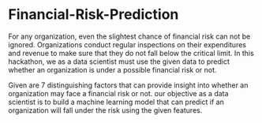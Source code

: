 # Financial-Risk-Prediction


For any organization, even the slightest chance of financial risk can not be ignored. 
Organizations conduct regular inspections on their expenditures and revenue to make sure that they do not fall below the critical limit.
In this hackathon, we as a data scientist must use the given data to predict whether an organization is
under a possible financial risk or not.

Given are 7 distinguishing factors that can provide insight into whether an organization may face a financial risk or not. 
our objective as a data scientist is to build a machine learning model that can predict if an organization will fall under the 
risk using the given features.
